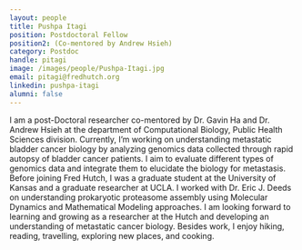 ```yaml
---
layout: people
title: Pushpa Itagi
position: Postdoctoral Fellow
position2: (Co-mentored by Andrew Hsieh)
category: Postdoc
handle: pitagi
image: /images/people/Pushpa-Itagi.jpg
email: pitagi@fredhutch.org
linkedin: pushpa-itagi
alumni: false
---
```


I am a post-Doctoral researcher co-mentored by Dr. Gavin Ha and Dr. Andrew Hsieh at the department of Computational Biology, Public Health Sciences division.
Currently, I’m working on understanding metastatic bladder cancer biology by analyzing genomics data collected through rapid autopsy of bladder cancer patients. I aim to evaluate different types of genomics data and integrate them to elucidate the biology for metastasis. Before joining Fred Hutch, I was a graduate student at the University of Kansas and a graduate researcher at UCLA. I worked with Dr. Eric J. Deeds on understanding prokaryotic proteasome assembly using Molecular Dynamics and Mathematical Modeling approaches.
I am looking forward to learning and growing as a researcher at the Hutch and developing an understanding of metastatic cancer biology.   Besides work, I enjoy hiking, reading, travelling, exploring new places, and cooking. 
